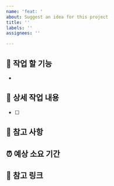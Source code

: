 ```yaml
---
name: 'feat: '
about: Suggest an idea for this project
title: ''
labels: ''
assignees: ''

---
```


## 🤷 작업 할 기능
- 

## 🔨 상세 작업 내용
- [ ]


## 📄 참고 사항 

## ⏰ 예상 소요 기간

## 🔗 참고 링크
